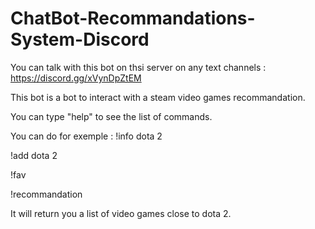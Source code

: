 # ChatBot-Recommandations-System-Discord
You can talk with this bot on thsi server on any text channels : https://discord.gg/xVynDpZtEM

This bot is a bot to interact with a steam video games recommandation.

You can type "help" to see the list of commands.

You can do for exemple : !info dota 2

!add dota 2 

!fav

!recommandation

It will return you a list of video games close to dota 2.